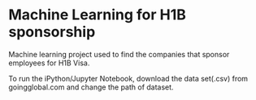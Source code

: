 # Machine Learning for H1B sponsorship

Machine learning project used to find the companies that sponsor employees for H1B Visa.

To run the iPython/Jupyter Notebook, download the data set(.csv) from goingglobal.com and change the path of dataset.

